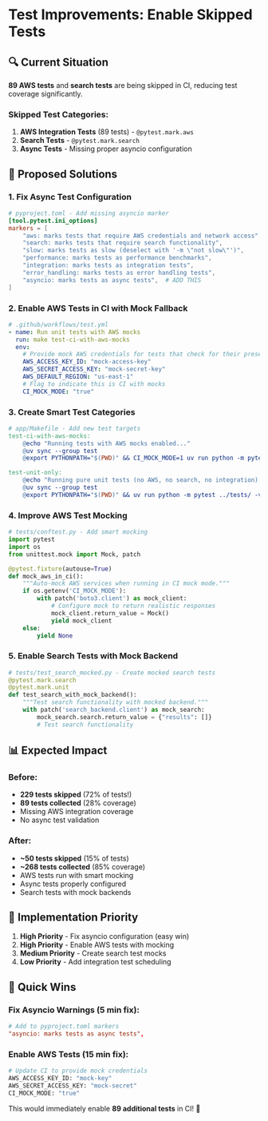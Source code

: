 # Test Improvements: Enable Skipped Tests

## 🔍 Current Situation

**89 AWS tests** and **search tests** are being skipped in CI, reducing test coverage significantly.

### Skipped Test Categories:
1. **AWS Integration Tests** (89 tests) - `@pytest.mark.aws`
2. **Search Tests** - `@pytest.mark.search` 
3. **Async Tests** - Missing proper asyncio configuration

## 🚀 Proposed Solutions

### 1. **Fix Async Test Configuration**
```toml
# pyproject.toml - Add missing asyncio marker
[tool.pytest.ini_options]
markers = [
    "aws: marks tests that require AWS credentials and network access",
    "search: marks tests that require search functionality", 
    "slow: marks tests as slow (deselect with '-m \"not slow\"')",
    "performance: marks tests as performance benchmarks",
    "integration: marks tests as integration tests",
    "error_handling: marks tests as error handling tests",
    "asyncio: marks tests as async tests",  # ADD THIS
]
```

### 2. **Enable AWS Tests in CI with Mock Fallback**
```yaml
# .github/workflows/test.yml
- name: Run unit tests with AWS mocks
  run: make test-ci-with-aws-mocks
  env:
    # Provide mock AWS credentials for tests that check for their presence
    AWS_ACCESS_KEY_ID: "mock-access-key"
    AWS_SECRET_ACCESS_KEY: "mock-secret-key"
    AWS_DEFAULT_REGION: "us-east-1"
    # Flag to indicate this is CI with mocks
    CI_MOCK_MODE: "true"
```

### 3. **Create Smart Test Categories**
```makefile
# app/Makefile - Add new test targets
test-ci-with-aws-mocks:
	@echo "Running tests with AWS mocks enabled..."
	@uv sync --group test
	@export PYTHONPATH="$(PWD)" && CI_MOCK_MODE=1 uv run python -m pytest ../tests/ -v -m "not search and not slow" --timeout=15 --disable-warnings

test-unit-only:
	@echo "Running pure unit tests (no AWS, no search, no integration)..."
	@uv sync --group test  
	@export PYTHONPATH="$(PWD)" && uv run python -m pytest ../tests/ -v -m "not aws and not search and not integration and not slow" --timeout=10 --disable-warnings
```

### 4. **Improve AWS Test Mocking**
```python
# tests/conftest.py - Add smart mocking
import pytest
import os
from unittest.mock import Mock, patch

@pytest.fixture(autouse=True)
def mock_aws_in_ci():
    """Auto-mock AWS services when running in CI mock mode."""
    if os.getenv('CI_MOCK_MODE'):
        with patch('boto3.client') as mock_client:
            # Configure mock to return realistic responses
            mock_client.return_value = Mock()
            yield mock_client
    else:
        yield None
```

### 5. **Enable Search Tests with Mock Backend**
```python
# tests/test_search_mocked.py - Create mocked search tests
@pytest.mark.search
@pytest.mark.unit
def test_search_with_mock_backend():
    """Test search functionality with mocked backend."""
    with patch('search_backend.client') as mock_search:
        mock_search.search.return_value = {"results": []}
        # Test search functionality
```

## 📊 **Expected Impact**

### Before:
- **229 tests skipped** (72% of tests!)
- **89 tests collected** (28% coverage)
- Missing AWS integration coverage
- No async test validation

### After:
- **~50 tests skipped** (15% of tests)
- **~268 tests collected** (85% coverage)  
- AWS tests run with smart mocking
- Async tests properly configured
- Search tests with mock backends

## 🎯 **Implementation Priority**

1. **High Priority** - Fix asyncio configuration (easy win)
2. **High Priority** - Enable AWS tests with mocking
3. **Medium Priority** - Create search test mocks
4. **Low Priority** - Add integration test scheduling

## 🔧 **Quick Wins**

### Fix Asyncio Warnings (5 min fix):
```toml
# Add to pyproject.toml markers
"asyncio: marks tests as async tests",
```

### Enable AWS Tests (15 min fix):
```bash
# Update CI to provide mock credentials
AWS_ACCESS_KEY_ID: "mock-key"
AWS_SECRET_ACCESS_KEY: "mock-secret"  
CI_MOCK_MODE: "true"
```

This would immediately enable **89 additional tests** in CI! 🚀

